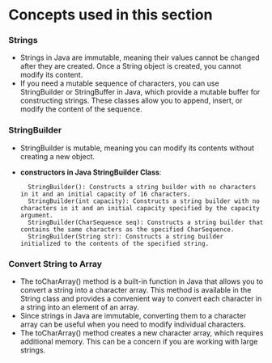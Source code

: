 # Concepts used in this section 

### Strings 
- Strings in Java are immutable, meaning their values cannot be changed after they are created. Once a String object is created, you cannot modify its content.
- If you need a mutable sequence of characters, you can use StringBuilder or StringBuffer in Java, which provide a mutable buffer for constructing strings. These classes allow you to append, insert, or modify the content of the sequence.

### StringBuilder 
- StringBuilder is mutable, meaning you can modify its contents without creating a new object.
- **constructors in Java StringBuilder Class**: 

        StringBuilder(): Constructs a string builder with no characters in it and an initial capacity of 16 characters.
        StringBuilder(int capacity): Constructs a string builder with no characters in it and an initial capacity specified by the capacity argument.
        StringBuilder(CharSequence seq): Constructs a string builder that contains the same characters as the specified CharSequence.
        StringBuilder(String str): Constructs a string builder initialized to the contents of the specified string. 

### Convert String to Array 
- The toCharArray() method is a built-in function in Java that allows you to convert a string into a character array. This method is available in the String class and provides a convenient way to convert each character in a string into an element of an array.
- Since strings in Java are immutable, converting them to a character array can be useful when you need to modify individual characters.
- The toCharArray() method creates a new character array, which requires additional memory. This can be a concern if you are working with large strings.
